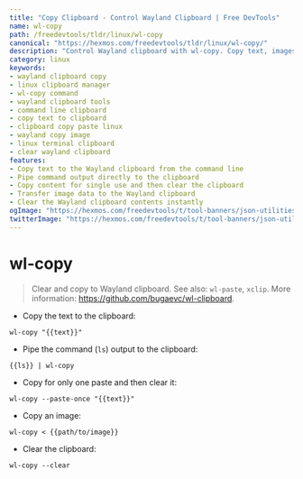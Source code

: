 ```yaml
---
title: "Copy Clipboard - Control Wayland Clipboard | Free DevTools"
name: wl-copy
path: /freedevtools/tldr/linux/wl-copy
canonical: "https://hexmos.com/freedevtools/tldr/linux/wl-copy/"
description: "Control Wayland clipboard with wl-copy. Copy text, images, and output to the clipboard effortlessly on Linux systems. Free online tool, no registration required."
category: linux
keywords:
- wayland clipboard copy
- linux clipboard manager
- wl-copy command
- wayland clipboard tools
- command line clipboard
- copy text to clipboard
- clipboard copy paste linux
- wayland copy image
- linux terminal clipboard
- clear wayland clipboard
features:
- Copy text to the Wayland clipboard from the command line
- Pipe command output directly to the clipboard
- Copy content for single use and then clear the clipboard
- Transfer image data to the Wayland clipboard
- Clear the Wayland clipboard contents instantly
ogImage: "https://hexmos.com/freedevtools/t/tool-banners/json-utilities-banner.png"
twitterImage: "https://hexmos.com/freedevtools/t/tool-banners/json-utilities-banner.png"
---
```


# wl-copy

> Clear and copy to Wayland clipboard.
> See also: `wl-paste`, `xclip`.
> More information: <https://github.com/bugaevc/wl-clipboard>.

- Copy the text to the clipboard:

`wl-copy "{{text}}"`

- Pipe the command (`ls`) output to the clipboard:

`{{ls}} | wl-copy`

- Copy for only one paste and then clear it:

`wl-copy --paste-once "{{text}}"`

- Copy an image:

`wl-copy < {{path/to/image}}`

- Clear the clipboard:

`wl-copy --clear`
